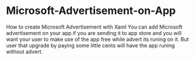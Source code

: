 # Microsoft-Advertisement-on-App
How to create Microsoft Advertisement  with Xaml
You can add Microsoft advertisement on your app if you are sending it to app store and you will want your 
user to make use of the app free while advert its runing on it.
But user that upgrade by paying some little cents will have the app runing without advert.
